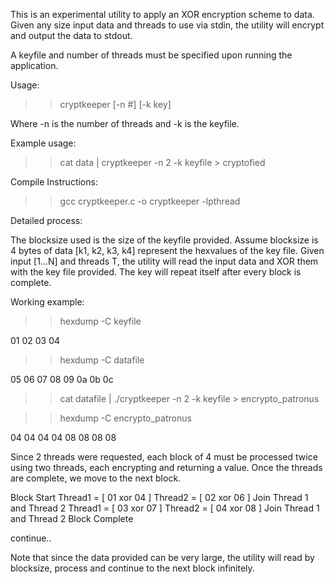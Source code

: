 This is an experimental utility to apply an XOR encryption scheme to data.
Given any size input data and threads to use via stdin, the utility will encrypt and output the data to stdout.

A keyfile and number of threads must be specified upon running the application.

Usage:

>> cryptkeeper [-n #] [-k key]

Where -n is the number of threads and -k is the keyfile.

Example usage:

>> cat data | cryptkeeper -n 2 -k keyfile > cryptofied


Compile Instructions:

>> gcc cryptkeeper.c -o cryptkeeper -lpthread


Detailed process:

The blocksize used is the size of the keyfile provided.
Assume blocksize is 4 bytes of data [k1, k2, k3, k4] represent the hexvalues of the key file.
Given input [1...N] and threads T, the utility will read the input data and XOR them with the key file provided.
The key will repeat itself after every block is complete.

Working example:

>> hexdump -C keyfile

01 02 03 04

>> hexdump -C datafile

05 06 07 08 09 0a 0b 0c

>> cat datafile | ./cryptkeeper -n 2 -k keyfile > encrypto_patronus

>> hexdump -C encrypto_patronus

04 04 04 04 08 08 08 08

Since 2 threads were requested, each block of 4 must be processed twice using two threads, each encrypting and returning a value.
Once the threads are complete, we move to the next block.

Block Start
Thread1 = [ 01 xor 04 ]
Thread2 = [ 02 xor 06 ]
Join Thread 1 and Thread 2
Thread1 = [ 03 xor 07 ]
Thread2 = [ 04 xor 08 ]
Join Thread 1 and Thread 2
Block Complete

continue..

Note that since the data provided can be very large, the utility will read by blocksize, process and continue to the next block infinitely.